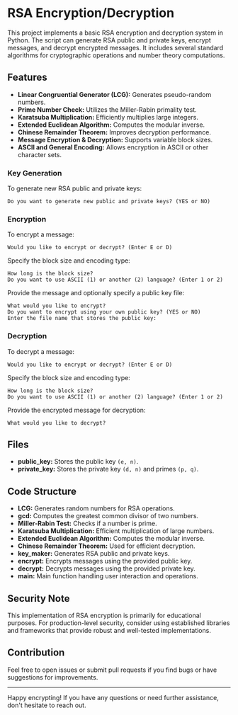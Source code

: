 # RSA Encryption/Decryption

This project implements a basic RSA encryption and decryption system in Python. The script can generate RSA public and private keys, encrypt messages, and decrypt encrypted messages. It includes several standard algorithms for cryptographic operations and number theory computations.

## Features

- **Linear Congruential Generator (LCG):** Generates pseudo-random numbers.
- **Prime Number Check:** Utilizes the Miller-Rabin primality test.
- **Karatsuba Multiplication:** Efficiently multiplies large integers.
- **Extended Euclidean Algorithm:** Computes the modular inverse.
- **Chinese Remainder Theorem:** Improves decryption performance.
- **Message Encryption & Decryption:** Supports variable block sizes.
- **ASCII and General Encoding:** Allows encryption in ASCII or other character sets.


### Key Generation

To generate new RSA public and private keys:
```plaintext
Do you want to generate new public and private keys? (YES or NO)
```

### Encryption

To encrypt a message:
```plaintext
Would you like to encrypt or decrypt? (Enter E or D)
```
Specify the block size and encoding type:
```plaintext
How long is the block size?
Do you want to use ASCII (1) or another (2) language? (Enter 1 or 2)
```

Provide the message and optionally specify a public key file:
```plaintext
What would you like to encrypt?
Do you want to encrypt using your own public key? (YES or NO)
Enter the file name that stores the public key: 
```

### Decryption

To decrypt a message:
```plaintext
Would you like to encrypt or decrypt? (Enter E or D)
```
Specify the block size and encoding type:
```plaintext
How long is the block size?
Do you want to use ASCII (1) or another (2) language? (Enter 1 or 2)
```

Provide the encrypted message for decryption:
```plaintext
What would you like to decrypt?
```

## Files

- **public_key:** Stores the public key `(e, n)`.
- **private_key:** Stores the private key `(d, n)` and primes `(p, q)`.

## Code Structure

- **LCG:** Generates random numbers for RSA operations.
- **gcd:** Computes the greatest common divisor of two numbers.
- **Miller-Rabin Test:** Checks if a number is prime.
- **Karatsuba Multiplication:** Efficient multiplication of large numbers.
- **Extended Euclidean Algorithm:** Computes the modular inverse.
- **Chinese Remainder Theorem:** Used for efficient decryption.
- **key_maker:** Generates RSA public and private keys.
- **encrypt:** Encrypts messages using the provided public key.
- **decrypt:** Decrypts messages using the provided private key.
- **main:** Main function handling user interaction and operations.

## Security Note

This implementation of RSA encryption is primarily for educational purposes. For production-level security, consider using established libraries and frameworks that provide robust and well-tested implementations.

## Contribution

Feel free to open issues or submit pull requests if you find bugs or have suggestions for improvements.

---

Happy encrypting! If you have any questions or need further assistance, don't hesitate to reach out.
